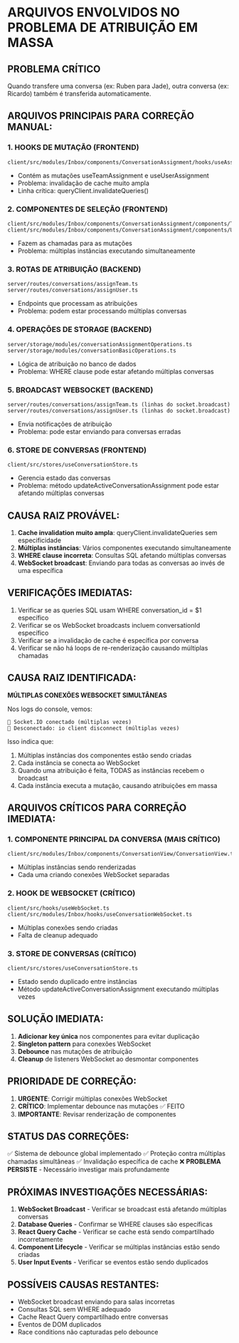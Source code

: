 # ARQUIVOS ENVOLVIDOS NO PROBLEMA DE ATRIBUIÇÃO EM MASSA

## PROBLEMA CRÍTICO
Quando transfere uma conversa (ex: Ruben para Jade), outra conversa (ex: Ricardo) também é transferida automaticamente.

## ARQUIVOS PRINCIPAIS PARA CORREÇÃO MANUAL:

### 1. HOOKS DE MUTAÇÃO (FRONTEND)
```
client/src/modules/Inbox/components/ConversationAssignment/hooks/useAssignmentMutations.ts
```
- Contém as mutações useTeamAssignment e useUserAssignment
- Problema: invalidação de cache muito ampla
- Linha crítica: queryClient.invalidateQueries()

### 2. COMPONENTES DE SELEÇÃO (FRONTEND)
```
client/src/modules/Inbox/components/ConversationAssignment/components/TeamSelector.tsx
client/src/modules/Inbox/components/ConversationAssignment/components/UserSelector.tsx
```
- Fazem as chamadas para as mutações
- Problema: múltiplas instâncias executando simultaneamente

### 3. ROTAS DE ATRIBUIÇÃO (BACKEND)
```
server/routes/conversations/assignTeam.ts
server/routes/conversations/assignUser.ts
```
- Endpoints que processam as atribuições
- Problema: podem estar processando múltiplas conversas

### 4. OPERAÇÕES DE STORAGE (BACKEND)
```
server/storage/modules/conversationAssignmentOperations.ts
server/storage/modules/conversationBasicOperations.ts
```
- Lógica de atribuição no banco de dados
- Problema: WHERE clause pode estar afetando múltiplas conversas

### 5. BROADCAST WEBSOCKET (BACKEND)
```
server/routes/conversations/assignTeam.ts (linhas do socket.broadcast)
server/routes/conversations/assignUser.ts (linhas do socket.broadcast)
```
- Envia notificações de atribuição
- Problema: pode estar enviando para conversas erradas

### 6. STORE DE CONVERSAS (FRONTEND)
```
client/src/stores/useConversationStore.ts
```
- Gerencia estado das conversas
- Problema: método updateActiveConversationAssignment pode estar afetando múltiplas conversas

## CAUSA RAIZ PROVÁVEL:
1. **Cache invalidation muito ampla**: queryClient.invalidateQueries sem especificidade
2. **Múltiplas instâncias**: Vários componentes executando simultaneamente
3. **WHERE clause incorreta**: Consultas SQL afetando múltiplas conversas
4. **WebSocket broadcast**: Enviando para todas as conversas ao invés de uma específica

## VERIFICAÇÕES IMEDIATAS:
1. Verificar se as queries SQL usam WHERE conversation_id = $1 específico
2. Verificar se os WebSocket broadcasts incluem conversationId específico
3. Verificar se a invalidação de cache é específica por conversa
4. Verificar se não há loops de re-renderização causando múltiplas chamadas

## CAUSA RAIZ IDENTIFICADA:
**MÚLTIPLAS CONEXÕES WEBSOCKET SIMULTÂNEAS**

Nos logs do console, vemos:
```
🔌 Socket.IO conectado (múltiplas vezes)
🔌 Desconectado: io client disconnect (múltiplas vezes)
```

Isso indica que:
1. Múltiplas instâncias dos componentes estão sendo criadas
2. Cada instância se conecta ao WebSocket
3. Quando uma atribuição é feita, TODAS as instâncias recebem o broadcast
4. Cada instância executa a mutação, causando atribuições em massa

## ARQUIVOS CRÍTICOS PARA CORREÇÃO IMEDIATA:

### 1. COMPONENTE PRINCIPAL DA CONVERSA (MAIS CRÍTICO)
```
client/src/modules/Inbox/components/ConversationView/ConversationView.tsx
```
- Múltiplas instâncias sendo renderizadas
- Cada uma criando conexões WebSocket separadas

### 2. HOOK DE WEBSOCKET (CRÍTICO)
```
client/src/hooks/useWebSocket.ts
client/src/modules/Inbox/hooks/useConversationWebSocket.ts
```
- Múltiplas conexões sendo criadas
- Falta de cleanup adequado

### 3. STORE DE CONVERSAS (CRÍTICO)
```
client/src/stores/useConversationStore.ts
```
- Estado sendo duplicado entre instâncias
- Método updateActiveConversationAssignment executando múltiplas vezes

## SOLUÇÃO IMEDIATA:
1. **Adicionar key única** nos componentes para evitar duplicação
2. **Singleton pattern** para conexões WebSocket
3. **Debounce** nas mutações de atribuição
4. **Cleanup** de listeners WebSocket ao desmontar componentes

## PRIORIDADE DE CORREÇÃO:
1. **URGENTE**: Corrigir múltiplas conexões WebSocket
2. **CRÍTICO**: Implementar debounce nas mutações ✅ FEITO
3. **IMPORTANTE**: Revisar renderização de componentes

## STATUS DAS CORREÇÕES:
✅ Sistema de debounce global implementado
✅ Proteção contra múltiplas chamadas simultâneas 
✅ Invalidação específica de cache
❌ **PROBLEMA PERSISTE** - Necessário investigar mais profundamente

## PRÓXIMAS INVESTIGAÇÕES NECESSÁRIAS:
1. **WebSocket Broadcast** - Verificar se broadcast está afetando múltiplas conversas
2. **Database Queries** - Confirmar se WHERE clauses são específicas
3. **React Query Cache** - Verificar se cache está sendo compartilhado incorretamente
4. **Component Lifecycle** - Verificar se múltiplas instâncias estão sendo criadas
5. **User Input Events** - Verificar se eventos estão sendo duplicados

## POSSÍVEIS CAUSAS RESTANTES:
- WebSocket broadcast enviando para salas incorretas
- Consultas SQL sem WHERE adequado
- Cache React Query compartilhado entre conversas
- Eventos de DOM duplicados
- Race conditions não capturadas pelo debounce